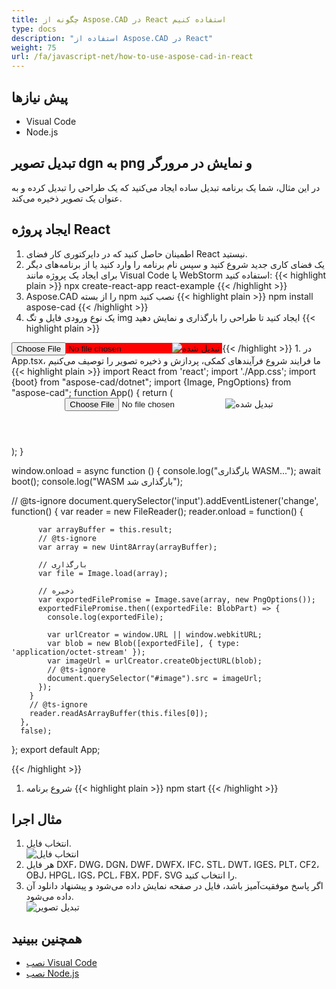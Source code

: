 ```yaml
---
title: چگونه از Aspose.CAD در React استفاده کنیم
type: docs
description: "استفاده از Aspose.CAD در React"
weight: 75
url: /fa/javascript-net/how-to-use-aspose-cad-in-react
---
```


## پیش نیازها
- Visual Code
- Node.js

## تبدیل تصویر dgn به png و نمایش در مرورگر

در این مثال، شما یک برنامه تبدیل ساده ایجاد می‌کنید که یک طراحی را تبدیل کرده و به عنوان یک تصویر ذخیره می‌کند.

## ایجاد پروژه React

1. اطمینان حاصل کنید که در دایرکتوری کار فضای React نیستید.
1. یک فضای کاری جدید شروع کنید و سپس نام برنامه را وارد کنید یا از برنامه‌های دیگر برای ایجاد یک پروژه مانند Visual Code یا WebStorm استفاده کنید:
{{< highlight plain >}}
npx create-react-app react-example
{{< /highlight >}}
1. Aspose.CAD را از بسته npm نصب کنید
{{< highlight plain >}}
npm install aspose-cad
{{< /highlight >}}
1. یک نوع ورودی فایل و تگ img ایجاد کنید تا طراحی را بارگذاری و نمایش دهید
{{< highlight plain >}}
<span style="background-color: red">
  <input id="file" type="file"/>
  <img alt="تبدیل شده" id="image" />
</span>
{{< /highlight >}}
1. در App.tsx، ما فرایند شروع فرآیندهای کمکی، پردازش و ذخیره تصویر را توصیف می‌کنیم
{{< highlight plain >}}
import React from 'react';
import './App.css';
import {boot} from "aspose-cad/dotnet";
import {Image, PngOptions} from "aspose-cad";
function App() {
  return (
    <div className="App">
      <header className="App-header">
          <input id="file" type="file"/>
          <img alt="تبدیل شده" id="image" />
      </header>
    </div>
  );
}

window.onload = async function () {
  console.log("بارگذاری WASM...");
  await boot();
  console.log("WASM بارگذاری شد");

  // @ts-ignore
    document.querySelector('input').addEventListener('change', function() {
        var reader = new FileReader();
        reader.onload = function() {

          var arrayBuffer = this.result;
          // @ts-ignore
          var array = new Uint8Array(arrayBuffer);

          // بارگذاری
          var file = Image.load(array);

          // ذخیره
          var exportedFilePromise = Image.save(array, new PngOptions());
          exportedFilePromise.then((exportedFile: BlobPart) => {
            console.log(exportedFile);

            var urlCreator = window.URL || window.webkitURL;
            var blob = new Blob([exportedFile], { type: 'application/octet-stream' });
            var imageUrl = urlCreator.createObjectURL(blob);
            // @ts-ignore
            document.querySelector("#image").src = imageUrl;
          });
        }
        // @ts-ignore
        reader.readAsArrayBuffer(this.files[0]);
      },
      false);
};
export default App;

{{< /highlight >}}
1. شروع برنامه
{{< highlight plain >}}
npm start
{{< /highlight >}}

## مثال اجرا

1. انتخاب فایل.<br>
![انتخاب فایل](/_assets/javascript-net/react/choose-file.png)<br>
1. هر فایل DXF، DWG، DGN، DWF، DWFX، IFC، STL، DWT، IGES، PLT، CF2، OBJ، HPGL، IGS، PCL، FBX، PDF، SVG را انتخاب کنید.
1. اگر پاسخ موفقیت‌آمیز باشد، فایل در صفحه نمایش داده می‌شود و پیشنهاد دانلود آن داده می‌شود.<br>
![تبدیل تصویر](/_assets/javascript-net/react/convert-image.png)<br>

## همچنین ببینید

- [نصب Visual Code](https://code.visualstudio.com/)
- [نصب Node.js](https://nodejs.org/en/)

